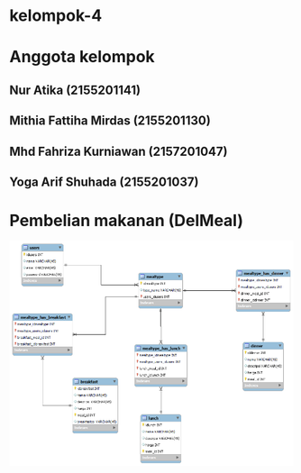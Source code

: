 # kelompok-4
# Anggota kelompok

## Nur Atika (2155201141)
## Mithia Fattiha Mirdas (2155201130)
## Mhd Fahriza Kurniawan (2157201047)
## Yoga Arif Shuhada (2155201037)

# Pembelian makanan (DelMeal)

![Alt Text](ERD_DELMEAL.png)